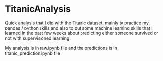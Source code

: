 # TitanicAnalysis


Quick analysis that I did with the Titanic dataset, mainly to practice my pandas / python skills and also to put some machine learning skills that I learned in the past few weeks about predicting either someone survived or not with supervisioned learning.

My analysis is in raw.ipynb file and the predictions is in titanic_prediction.ipynb file
